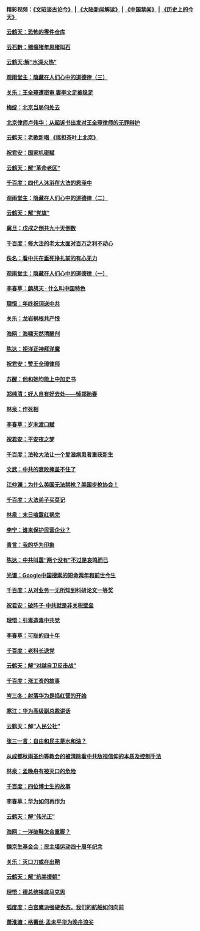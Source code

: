 #### 精彩视频：[《文昭谈古论今》](https://github.com/gfw-breaker/wenzhao/blob/master/README.md?t=12311831) | [《大陆新闻解读》](https://github.com/gfw-breaker/ntdtv-comedy/blob/master/README.md?t=12311831) | [《中国禁闻》](https://github.com/gfw-breaker/ntdtv-news/blob/master/README.md?t=12311831) | [《历史上的今天》](https://github.com/gfw-breaker/today-in-history/blob/master/README.md?t=12311831) 

#### [云鹤天：恐怖的零件仓库](../pages/nsc993/n10942847.md?t=12311831) 

#### [云石黔：猪瘟猪年思猪叫石](../pages/nsc993/n10943180.md?t=12311831) 

#### [云鹤天:解“水深火热”](../pages/nsc993/n10942828.md?t=12311831) 

#### [观雨堂主：隐藏在人们心中的道德律（三）](../pages/nsc993/n10941445.md?t=12311831) 

#### [关乐：王全璋遭密审 妻李文足被稳足](../pages/nsc993/n10941420.md?t=12311831) 

#### [梅绽：北京当局何处去](../pages/nsc993/n10941407.md?t=12311831) 

#### [北京律师卢伟华：从起诉书出发对王全璋律师的无罪辩护](../pages/nsc993/n10939303.md?t=12311831) 

#### [云鹤天：老歌新唱 《挑担茶叶上北京》](../pages/nsc993/n10937870.md?t=12311831) 

#### [祝君安：国家机密赋](../pages/nsc993/n10937863.md?t=12311831) 

#### [云鹤天：解“革命老区”](../pages/nsc993/n10937858.md?t=12311831) 

#### [千百度：四代人沐浴在大法的恩泽中](../pages/nsc993/n10937630.md?t=12311831) 

#### [观雨堂主：隐藏在人们心中的道德律（二）](../pages/nsc993/n10937219.md?t=12311831) 

#### [云鹤天：解“党旗”](../pages/nsc993/n10937211.md?t=12311831) 

#### [冀旦：戊戌之倒共九十天倒数](../pages/nsc993/n10937168.md?t=12311831) 

#### [千百度：修大法的老太太面对百万之利不动心](../pages/nsc993/n10934913.md?t=12311831) 

#### [佚名：看中共在垂死挣扎前的有心无力](../pages/nsc993/n10934707.md?t=12311831) 

#### [观雨堂主：隐藏在人们心中的道德律（一）](../pages/nsc993/n10934699.md?t=12311831) 

#### [李春草：鹧鸪天 ‧ 什么叫中国特色](../pages/nsc993/n10934694.md?t=12311831) 

#### [理悟：年终祝词送中共](../pages/nsc993/n10933269.md?t=12311831) 

#### [关乐：龙岩祸根共产恨](../pages/nsc993/n10933253.md?t=12311831) 

#### [海网：海啸天然清醒剂](../pages/nsc993/n10933251.md?t=12311831) 

#### [陈达：拒洋正神拜洋魔](../pages/nsc993/n10933235.md?t=12311831) 

#### [祝君安：赞王全璋律师](../pages/nsc993/n10933273.md?t=12311831) 

#### [苏醒：他和她均能上中加史书](../pages/nsc993/n10933262.md?t=12311831) 

#### [郑纯清：好人自有好去处——悼郑贻春](../pages/nsc993/n10933256.md?t=12311831) 

#### [林泉：作死相](../pages/nsc993/n10933248.md?t=12311831) 

#### [李春草：岁末渡口赋](../pages/nsc993/n10933243.md?t=12311831) 

#### [祝君安：平安夜之梦](../pages/nsc993/n10931089.md?t=12311831) 

#### [千百度：法轮大法让一个爱滋病患者重获新生](../pages/nsc993/n10931128.md?t=12311831) 

#### [文武：中共的衰败掩盖不住了](../pages/nsc993/n10931085.md?t=12311831) 

#### [江仲渊：为什么美国无法禁枪？美国步枪协会！](../pages/nsc993/n10931078.md?t=12311831) 

#### [千百度：大法弟子买菜记](../pages/nsc993/n10929626.md?t=12311831) 

#### [林泉：末日喧嚣红祸完](../pages/nsc993/n10929158.md?t=12311831) 

#### [李宁：谁来保护民营企业？](../pages/nsc993/n10929049.md?t=12311831) 

#### [青言：我的华为印象](../pages/nsc993/n10927223.md?t=12311831) 

#### [陈达：中共叫嚣“两个没有”不过是哀鸣而已](../pages/nsc993/n10927213.md?t=12311831) 

#### [光谱：Google中国搜索的短命两年和前世今生](../pages/nsc993/n10927202.md?t=12311831) 

#### [千百度：从对业务一无所知到科研论文一等奖](../pages/nsc993/n10924400.md?t=12311831) 

#### [祝君安：破阵子‧中共就是非关税壁垒](../pages/nsc993/n10924033.md?t=12311831) 

#### [理悟：引毒造毒中共党](../pages/nsc993/n10922164.md?t=12311831) 

#### [李春草：可耻的四十年](../pages/nsc993/n10922095.md?t=12311831) 

#### [千百度：老科长退党](../pages/nsc993/n10922047.md?t=12311831) 

#### [云鹤天：解“对越自卫反击战”](../pages/nsc993/n10921340.md?t=12311831) 

#### [千百度：涨工资的故事](../pages/nsc993/n10919446.md?t=12311831) 

#### [岑三冬：射落华为是捣红营的开始](../pages/nsc993/n10919253.md?t=12311831) 

#### [寒江：华为高级副总裁讲话](../pages/nsc993/n10919239.md?t=12311831) 

#### [云鹤天：解“人民公社”](../pages/nsc993/n10917506.md?t=12311831) 

#### [张三一言：自由和民主是水和油？](../pages/nsc993/n10917501.md?t=12311831) 

#### [从成都秋雨圣约等教会的被清除看中共敌视信仰的本质及控制手法](../pages/nsc993/n10917309.md?t=12311831) 

#### [林泉：孟晚舟有被灭口的危险](../pages/nsc993/n10917305.md?t=12311831) 

#### [千百度：四位博士生的故事](../pages/nsc993/n10915623.md?t=12311831) 

#### [李春草：华为如何再作为](../pages/nsc993/n10915065.md?t=12311831) 

#### [云鹤天：解“伟光正”](../pages/nsc993/n10915024.md?t=12311831) 

#### [海网：一洋破鞋怎合重脚？](../pages/nsc993/n10914810.md?t=12311831) 

#### [魏京生基金会：民主墙运动四十周年纪念](../pages/nsc993/n10913787.md?t=12311831) 

#### [关乐：灭口刀或在出鞘](../pages/nsc993/n10910233.md?t=12311831) 

#### [云鹤天：解“抗美援朝”](../pages/nsc993/n10910225.md?t=12311831) 

#### [理悟：德总统揭底马克思](../pages/nsc993/n10907949.md?t=12311831) 

#### [弧度度：白宫鹰派强硬表态，我们的航船如何向前](../pages/nsc993/n10907681.md?t=12311831) 

#### [萧淮塘：格蕾丝‧孟未平华为晚舟浪尖](../pages/nsc993/n10907590.md?t=12311831) 

